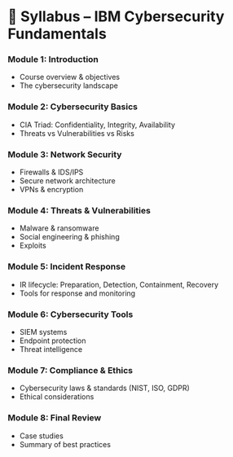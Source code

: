 # 📑 Syllabus – IBM Cybersecurity Fundamentals  

### Module 1: Introduction  
- Course overview & objectives  
- The cybersecurity landscape  

### Module 2: Cybersecurity Basics  
- CIA Triad: Confidentiality, Integrity, Availability  
- Threats vs Vulnerabilities vs Risks  

### Module 3: Network Security  
- Firewalls & IDS/IPS  
- Secure network architecture  
- VPNs & encryption  

### Module 4: Threats & Vulnerabilities  
- Malware & ransomware  
- Social engineering & phishing  
- Exploits  

### Module 5: Incident Response  
- IR lifecycle: Preparation, Detection, Containment, Recovery  
- Tools for response and monitoring  

### Module 6: Cybersecurity Tools  
- SIEM systems  
- Endpoint protection  
- Threat intelligence  

### Module 7: Compliance & Ethics  
- Cybersecurity laws & standards (NIST, ISO, GDPR)  
- Ethical considerations  

### Module 8: Final Review  
- Case studies  
- Summary of best practices  
